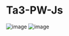 # Ta3-PW-Js

![image](https://user-images.githubusercontent.com/66571686/197016292-790490a3-ddf0-4163-a46b-04bbcf3485df.png)
![image](https://user-images.githubusercontent.com/66571686/197016343-5d757d8d-e56b-4f51-adbe-3794b3079ab6.png)
